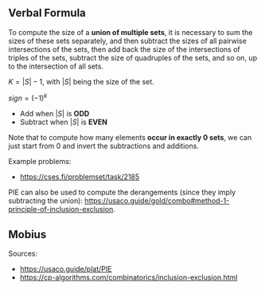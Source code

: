 ## Verbal Formula
To compute the size of a **union of multiple sets**, it is necessary to sum the sizes of these sets separately, and then subtract the sizes of all pairwise intersections of the sets, then add back the size of the intersections of triples of the sets, subtract the size of quadruples of the sets, and so on, up to the intersection of all sets.

$K = |S| - 1$, with $|S|$ being the size of the set.

$sign = (-1)^k$

- Add when $|S|$ is **ODD**
- Subtract when $|S|$ is **EVEN**


Note that to compute how many elements **occur in exactly $0$ sets**, we can just start from 0 and invert the subtractions and additions.

Example problems:
- https://cses.fi/problemset/task/2185


PIE can also be used to compute the derangements (since they imply subtracting the union): https://usaco.guide/gold/combo#method-1-principle-of-inclusion-exclusion.


## Mobius

Sources:
- https://usaco.guide/plat/PIE
- https://cp-algorithms.com/combinatorics/inclusion-exclusion.html
